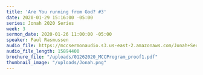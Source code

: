 ```yaml
---
title: 'Are You running from God? #3'
date: 2020-01-29 15:16:00 -05:00
series: Jonah 2020 Series
week: 3
sermon_date: 2020-01-26 11:00:00 -05:00
speaker: Paul Rasmussen
audio_file: https://mccsermonaudio.s3.us-east-2.amazonaws.com/Jonah+Series+2020/Are+You+Running+from+God_+%233.lite.mp3
audio_file_length: 15894400
brochure_file: "/uploads/01262020_MCCProgram_proof1.pdf"
thumbnail_image: "/uploads/Jonah.png"
---
```


